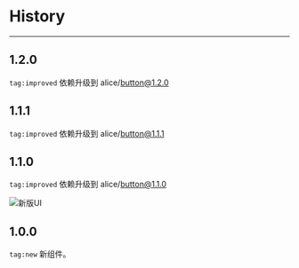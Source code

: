 # History

---

## 1.2.0

`tag:improved` 依赖升级到 alice/button@1.2.0

## 1.1.1

`tag:improved` 依赖升级到 alice/button@1.1.1

## 1.1.0

`tag:improved` 依赖升级到 alice/button@1.1.0

![新版UI](https://i.alipayobjects.com/e/201305/Q7p9gFNWP.png)

## 1.0.0

`tag:new` 新组件。

